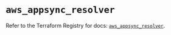 # `aws_appsync_resolver`

Refer to the Terraform Registry for docs: [`aws_appsync_resolver`](https://registry.terraform.io/providers/hashicorp/aws/5.78.0/docs/resources/appsync_resolver).
